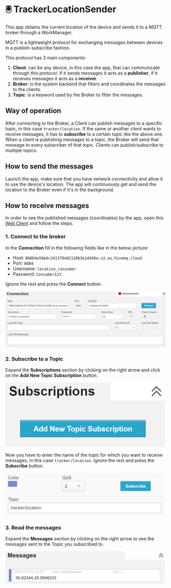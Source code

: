 # 🖲️ TrackerLocationSender
This app obtains the current location of the device and sends it to a MQTT broker through a WorkManager.

MQTT is a lightweight protocol for exchanging messages between devices in a publish-subscribe fashion.

This protocol has 3 main components:
1. **Client**: can be any device, in this case the app, that can communicate through this protocol.
   If it sends messages it acts as a **publisher**, if it receives messages it acts as a **receiver**.
2. **Broker**: is the system backend that filters and coordinates the messages to the clients.
3. **Topic**: is a keyword used by the Broker to filter the messages.

## Way of operation
After connecting to the Broker, a Client can publish messages to a specific topic, in this case `tracker/location`.
If the same or another client wants to receive messages, it has to **subscribe** to a certain topic like the above one.
When a client is publishing messages to a topic, the Broker will send that message to every subscriber of that topic.
Clients can publish/subscribe to multiple topics.

## How to send the messages
Launch the app, make sure that you have network connectivity and allow it to use the device's location.
The app will continuously get and send the location to the Broker even if it's in the background.

## How to receive messages
In order to see the published messages (coordinates) by the app, open this [Web Client](https://www.hivemq.com/demos/websocket-client/) and follow the steps.

### 1. Connect to the broker
In the **Connection** fill in the following fields like in the below picture:
- Host: `868b4e59e6c341379e82120b3e1d456e.s2.eu.hivemq.cloud`
- Port: `8884`
- Username: `location_consumer`
- Password: `Consumer123`

Ignore the rest and press the **Connect** button.

<img src="art/connection.png" width="741px"/>

### 2. Subscribe to a Topic
Expand the **Subscriptions** section by clicking on the right arrow and click on the **Add New Topic Subscription** button.

<img src="art/subscriptions.png" width="500px"/>

Now you have to enter the name of the topic for which you want to receive messages, in this case `tracker/location`.
Ignore the rest and press the **Subscribe** button.

<img src="art/subscribe_to_topic.png" width="500px"/>

### 3. Read the messages
Expand the **Messages** section by clicking on the right arrow to see the messages sent to the Topic you subscribed to.

<img src="art/messages.png" width="500px"/>